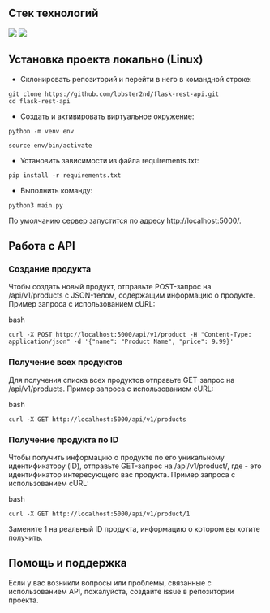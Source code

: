 ## Стек технологий  

<img src="https://img.shields.io/badge/Python - black?style=for-the-badge&logo=Python&logoColor=blue"/> <img src="https://img.shields.io/badge/Flask - black?style=for-the-badge&logo=Flask&logoColor=white"/>  

## Установка проекта локально (Linux)  
+ Склонировать репозиторий и перейти в него в командной строке:  
```
git clone https://github.com/lobster2nd/flask-rest-api.git
cd flask-rest-api
```  
+ Cоздать и активировать виртуальное окружение:   
```
python -m venv env
```  
```
source env/bin/activate
```  
+ Установить зависимости из файла requirements.txt:  
```
pip install -r requirements.txt
```  
+ Выполнить команду:  
```
python3 main.py
```

По умолчанию сервер запустится по адресу http://localhost:5000/.

## Работа с API

### Создание продукта


Чтобы создать новый продукт, отправьте POST-запрос на /api/v1/products с JSON-телом, содержащим информацию о продукте. Пример запроса с использованием cURL:

bash

```
curl -X POST http://localhost:5000/api/v1/product -H "Content-Type: application/json" -d '{"name": "Product Name", "price": 9.99}'
```

### Получение всех продуктов

Для получения списка всех продуктов отправьте GET-запрос на /api/v1/products. Пример запроса с использованием cURL:

bash
```
curl -X GET http://localhost:5000/api/v1/products
```

### Получение продукта по ID

Чтобы получить информацию о продукте по его уникальному идентификатору (ID), отправьте GET-запрос на /api/v1/product/<id>, где <id> - это идентификатор интересующего вас продукта. Пример запроса с использованием cURL:

bash
```
curl -X GET http://localhost:5000/api/v1/product/1
```

Замените 1 на реальный ID продукта, информацию о котором вы хотите получить.

## Помощь и поддержка

Если у вас возникли вопросы или проблемы, связанные с использованием API, пожалуйста, создайте issue в репозитории проекта.
